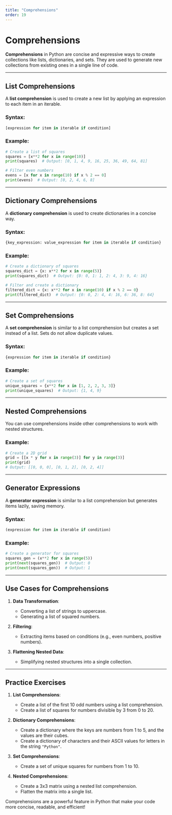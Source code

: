 ```yaml
---
title: "Comprehensions"
order: 19
---
```


# Comprehensions

**Comprehensions** in Python are concise and expressive ways to create collections like lists, dictionaries, and sets. They are used to generate new collections from existing ones in a single line of code.

---

## List Comprehensions

A **list comprehension** is used to create a new list by applying an expression to each item in an iterable.

### Syntax:
```python
[expression for item in iterable if condition]
```

### Example:
```python
# Create a list of squares
squares = [x**2 for x in range(10)]
print(squares)  # Output: [0, 1, 4, 9, 16, 25, 36, 49, 64, 81]

# Filter even numbers
evens = [x for x in range(10) if x % 2 == 0]
print(evens)  # Output: [0, 2, 4, 6, 8]
```

---

## Dictionary Comprehensions

A **dictionary comprehension** is used to create dictionaries in a concise way.

### Syntax:
```python
{key_expression: value_expression for item in iterable if condition}
```

### Example:
```python
# Create a dictionary of squares
squares_dict = {x: x**2 for x in range(5)}
print(squares_dict)  # Output: {0: 0, 1: 1, 2: 4, 3: 9, 4: 16}

# Filter and create a dictionary
filtered_dict = {x: x**2 for x in range(10) if x % 2 == 0}
print(filtered_dict)  # Output: {0: 0, 2: 4, 4: 16, 6: 36, 8: 64}
```

---

## Set Comprehensions

A **set comprehension** is similar to a list comprehension but creates a set instead of a list. Sets do not allow duplicate values.

### Syntax:
```python
{expression for item in iterable if condition}
```

### Example:
```python
# Create a set of squares
unique_squares = {x**2 for x in [1, 2, 2, 3, 3]}
print(unique_squares)  # Output: {1, 4, 9}
```

---

## Nested Comprehensions

You can use comprehensions inside other comprehensions to work with nested structures.

### Example:
```python
# Create a 2D grid
grid = [[x * y for x in range(3)] for y in range(3)]
print(grid)
# Output: [[0, 0, 0], [0, 1, 2], [0, 2, 4]]
```

---

## Generator Expressions

A **generator expression** is similar to a list comprehension but generates items lazily, saving memory.

### Syntax:
```python
(expression for item in iterable if condition)
```

### Example:
```python
# Create a generator for squares
squares_gen = (x**2 for x in range(5))
print(next(squares_gen))  # Output: 0
print(next(squares_gen))  # Output: 1
```

---

## Use Cases for Comprehensions

1. **Data Transformation**:
   - Converting a list of strings to uppercase.
   - Generating a list of squared numbers.

2. **Filtering**:
   - Extracting items based on conditions (e.g., even numbers, positive numbers).

3. **Flattening Nested Data**:
   - Simplifying nested structures into a single collection.

---

## Practice Exercises

1. **List Comprehensions**:
   - Create a list of the first 10 odd numbers using a list comprehension.
   - Create a list of squares for numbers divisible by 3 from 0 to 20.

2. **Dictionary Comprehensions**:
   - Create a dictionary where the keys are numbers from 1 to 5, and the values are their cubes.
   - Create a dictionary of characters and their ASCII values for letters in the string `"Python"`.

3. **Set Comprehensions**:
   - Create a set of unique squares for numbers from 1 to 10.

4. **Nested Comprehensions**:
   - Create a 3x3 matrix using a nested list comprehension.
   - Flatten the matrix into a single list.

Comprehensions are a powerful feature in Python that make your code more concise, readable, and efficient!
